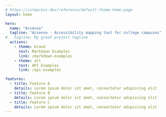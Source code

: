 ```yaml
---
# https://vitepress.dev/reference/default-theme-home-page
layout: home

hero:
  name: "Acsense"
  tagline: "Acsense - Accessibility mapping tool for college campuses"
#   tagline: My great project tagline
  actions:
    - theme: brand
      text: Markdown Examples
      link: /markdown-examples
    - theme: alt
      text: API Examples
      link: /api-examples

features:
  - title: Feature A
    details: Lorem ipsum dolor sit amet, consectetur adipiscing elit
  - title: Feature B
    details: Lorem ipsum dolor sit amet, consectetur adipiscing elit
  - title: Feature C
    details: Lorem ipsum dolor sit amet, consectetur adipiscing elit
---
```


